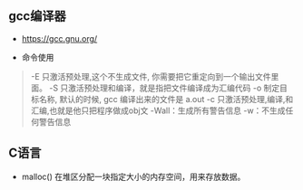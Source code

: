 





## gcc编译器 
* https://gcc.gnu.org/


* 命令使用
> -E 只激活预处理,这个不生成文件, 你需要把它重定向到一个输出文件里面。
-S 只激活预处理和编译，就是指把文件编译成为汇编代码
-o 制定目标名称, 默认的时候, gcc 编译出来的文件是 a.out
-c 只激活预处理,编译,和汇编,也就是他只把程序做成obj文
-Wall：生成所有警告信息
-w：不生成任何警告信息



## C语言
* malloc() 在堆区分配一块指定大小的内存空间，用来存放数据。


